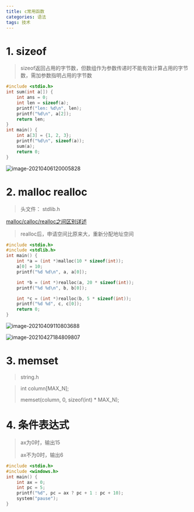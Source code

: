 ```yaml
---
title: c常用函数
categories: 语法
tags: 技术
---
```

# 1. sizeof

> sizeof返回占用的字节数，但数组作为参数传递时不能有效计算占用的字节数，需加参数指明占用的字节数

```c
#include <stdio.h>
int sum(int a[]) {
    int ans = 0;
    int len = sizeof(a);
    printf("len: %d\n", len);
    printf("%d\n", a[2]);
    return len;
}
int main() {
    int a[3] = {1, 2, 3};
    printf("%d\n", sizeof(a));
    sum(a);
    return 0;
}
```

![image-20210406120005828](https://gitee.com/destiny0118/picgo/raw/master/pic/image-20210406120005828.png)

# 2. malloc realloc

> 头文件： stdlib.h

[malloc/calloc/realloc之间区别详述](https://blog.csdn.net/qq_38810767/article/details/85265541)

> realloc后，申请空间比原来大，重新分配地址空间

```c
#include <stdio.h>
#include <stdlib.h>
int main() {
    int *a = (int *)malloc(10 * sizeof(int));
    a[0] = 10;
    printf("%d %d\n", a, a[0]);

    int *b = (int *)realloc(a, 20 * sizeof(int));
    printf("%d %d\n", b, b[0]);

    int *c = (int *)realloc(b, 5 * sizeof(int));
    printf("%d %d", c, c[0]);
    return 0;
}
```

![image-20210409110803688](https://gitee.com/destiny0118/picgo/raw/master/pic/image-20210409110803688.png)

![image-20210427184809807](https://gitee.com/destiny0118/picgo/raw/master/pic/image-20210427184809807.png)

# 3. memset

> string.h

> int column[MAX_N];
>
>memset(column, 0, sizeof(int) * MAX_N);

# 4. 条件表达式

> ax为0时，输出15
>
> ax不为0时，输出6

```c
#include <stdio.h>
#include <windows.h>
int main() {
    int ax = 0;
    int pc = 5;
    printf("%d", pc = ax ? pc + 1 : pc + 10);
    system("pause");
}
```

